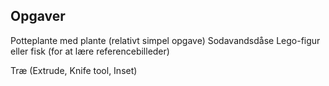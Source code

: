 ## Opgaver
Potteplante med plante (relativt simpel opgave)
Sodavandsdåse
Lego-figur eller fisk (for at lære referencebilleder)

Træ (Extrude, Knife tool, Inset)
